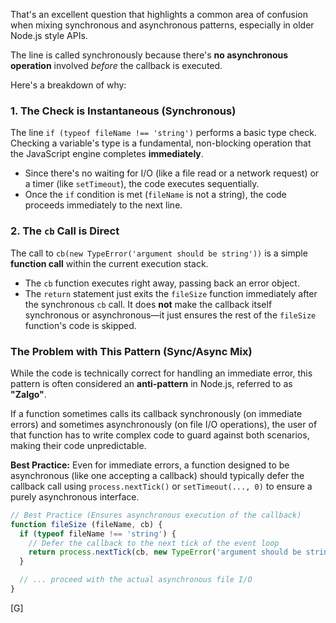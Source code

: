That's an excellent question that highlights a common area of confusion when mixing synchronous and asynchronous patterns, especially in older Node.js style APIs.

The line is called synchronously because there's **no asynchronous operation** involved *before* the callback is executed.

Here's a breakdown of why:

### 1\. The Check is Instantaneous (Synchronous)

The line `if (typeof fileName !== 'string')` performs a basic type check. Checking a variable's type is a fundamental, non-blocking operation that the JavaScript engine completes **immediately**.

  * Since there's no waiting for I/O (like a file read or a network request) or a timer (like `setTimeout`), the code executes sequentially.
  * Once the `if` condition is met (`fileName` is not a string), the code proceeds immediately to the next line.

### 2\. The `cb` Call is Direct

The call to `cb(new TypeError('argument should be string'))` is a simple **function call** within the current execution stack.

  * The `cb` function executes right away, passing back an error object.
  * The `return` statement just exits the `fileSize` function immediately after the synchronous `cb` call. It does **not** make the callback itself synchronous or asynchronous—it just ensures the rest of the `fileSize` function's code is skipped.

### The Problem with This Pattern (Sync/Async Mix)

While the code is technically correct for handling an immediate error, this pattern is often considered an **anti-pattern** in Node.js, referred to as **"Zalgo"**.

If a function sometimes calls its callback synchronously (on immediate errors) and sometimes asynchronously (on file I/O operations), the user of that function has to write complex code to guard against both scenarios, making their code unpredictable.

**Best Practice:** Even for immediate errors, a function designed to be asynchronous (like one accepting a callback) should typically defer the callback call using `process.nextTick()` or `setTimeout(..., 0)` to ensure a purely asynchronous interface.

```javascript
// Best Practice (Ensures asynchronous execution of the callback)
function fileSize (fileName, cb) {
  if (typeof fileName !== 'string') {
    // Defer the callback to the next tick of the event loop
    return process.nextTick(cb, new TypeError('argument should be string'));
  }

  // ... proceed with the actual asynchronous file I/O
}
```

[G]
